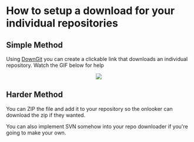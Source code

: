 # How to setup a download for your individual repositories
## Simple Method

Using [DownGit](https://downgit.github.io/#/home) you can create a clickable link that downloads an individual repository. Watch the GIF below for help
<p align="center">
<img  src="images/downgit.gif"/>
</p>

## Harder Method

You can ZIP the file and add it to your repository so the onlooker can download the zip if they wanted.

You can also implement SVN somehow into your repo downloader if you're going to make your own.
